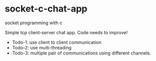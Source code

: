 # socket-c-chat-app
socket programming with c

Simple tcp client-server chat app. Code needs to improve!

- Todo-1: use client to client communication
- Todo-2: use multi-threading
- Todo-3: multiple pair of communications using different channels.
